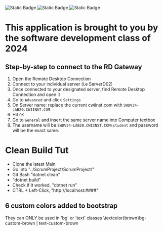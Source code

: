 ![Static Badge](https://img.shields.io/badge/Final_Project-red?link=https://cwi.edu) ![Static Badge](https://img.shields.io/badge/localhost-SQL_Server-%23ff9933?style=flat-square&link=https://cwi.edu) ![Static Badge](https://img.shields.io/badge/ASP.NET-blue?link=https://cwi.edu)
# This application is brought to you by the software development class of 2024
## Step-by-step to connect to the RD Gateway
1. Open the Remote Desktop Connection
2. Connect to your individual server (i.e ServerD02)
3. Once connected to your designated server, find Remote Desktop Connection and open it
4. Go to `Advanced` and click `Settings`
5. On Server name: replace the current cwiinst.com with `SWDV34-LAB20.CWIINST.COM`
6. Hit `OK`
7. Go to `General` and insert the same server name into Computer textbox
8. The username will be `SWDV34-LAB20.CWIINST.COM\student` and password will be the exact same.

# Clean Build Tut
- Clone the latest Main
- Go into "../ScrumProject/ScrumProject/"
- Git Bash "dotnet clean"
- "dotnet build"
- Check if it worked, "dotnet run"
- CTRL + Left-Click, "http://localhost:####"

## 6 custom colors added to bootstrap
They can ONLY be used in 'bg' or 'text' classes
\textcolor{brown}bg-custom-brown | text-custom-brown
